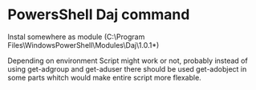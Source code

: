 # PowersShell Daj command

Instal somewhere as module (C:\Program Files\WindowsPowerShell\Modules\Daj\1.0.1\*)

Depending on environment Script might work or not, probably instead of using get-adgroup and get-aduser there should be used get-adobject in some parts whitch would make entire script more flexable.
